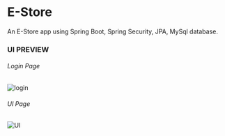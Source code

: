 # E-Store
An E-Store app using Spring Boot, Spring Security, JPA, MySql database.

### UI PREVIEW
###### Login Page
![login](./preview/Screenshot(226).png)
###### UI Page
![UI](./preview/Screenshot(227).png)
